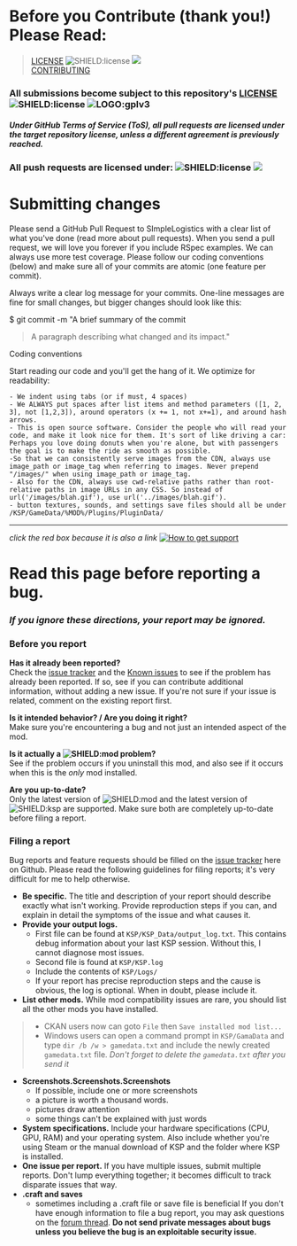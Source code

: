 <!-- 
CONTRIBUTING.md v1.0.0.1
SImpleLogistics
created: 2020 03 13
updated: 2020 03 14
-->

[MOD:license]:      https://github.com/zer0Kerbal/SImpleLogistics/blob/master/LICENSE
[MOD:contributing]: https://github.com/zer0Kerbal/SImpleLogistics/blob/master/.github/CONTRIBUTING.md
[MOD:issues]:       https://github.com/zer0Kerbal/SImpleLogistics/issues
[MOD:wiki]:         https://github.com/zer0Kerbal/SImpleLogistics/
[MOD:known]:        https://github.com/zer0Kerbal/SImpleLogistics/wiki/Known-Issues
[MOD:forum]:        https://forum.kerbalspaceprogram.com/index.php?/topic/178641-*
[SHIELD:mod]:       https://img.shields.io/endpoint?url=https://raw.githubusercontent.com/zer0Kerbal/SImpleLogistics/master/json/mod.json
[SHIELD:ksp]:       https://img.shields.io/endpoint?url=https://raw.githubusercontent.com/zer0Kerbal/SImpleLogistics/master/json/ksp.json
[SHIELD:license]:   https://img.shields.io/endpoint?url=https://raw.githubusercontent.com/zer0Kerbal/SImpleLogistics/master/json/license.json

# Before you Contribute (thank you!) Please Read:
> [LICENSE][MOD:license] ![SHIELD:license] ![][LOGO:gplv3]  
> [CONTRIBUTING][MOD:contributing]

### All submissions become subject to this repository's [LICENSE][MOD:license] ![SHIELD:license] ![LOGO:gplv3]  
##### Under GitHub Terms of Service (ToS), all pull requests are licensed under the target repository license, unless a different agreement is previously reached.
### All push requests are licensed under: ![SHIELD:license] ![][LOGO:gplv3]  

# Submitting changes
Please send a GitHub Pull Request to SImpleLogistics with a clear list of what you've done (read more about pull requests). When you send a pull request, we will love you forever if you include RSpec examples. We can always use more test coverage. Please follow our coding conventions (below) and make sure all of your commits are atomic (one feature per commit).

Always write a clear log message for your commits. One-line messages are fine for small changes, but bigger changes should look like this:

$ git commit -m "A brief summary of the commit
> 
> A paragraph describing what changed and its impact."

Coding conventions

Start reading our code and you'll get the hang of it. We optimize for readability:

    - We indent using tabs (or if must, 4 spaces)
    - We ALWAYS put spaces after list items and method parameters ([1, 2, 3], not [1,2,3]), around operators (x += 1, not x+=1), and around hash arrows.
    - This is open source software. Consider the people who will read your code, and make it look nice for them. It's sort of like driving a car: Perhaps you love doing donuts when you're alone, but with passengers the goal is to make the ride as smooth as possible.
    -So that we can consistently serve images from the CDN, always use image_path or image_tag when referring to images. Never prepend "/images/" when using image_path or image_tag.
    - Also for the CDN, always use cwd-relative paths rather than root-relative paths in image URLs in any CSS. So instead of url('/images/blah.gif'), use url('../images/blah.gif').
    - button textures, sounds, and settings save files should all be under /KSP/GameData/%MOD%/Plugins/PluginData/ 

***

*click the red box because it is also a link*
[![How to get support][image:get-support]][thread:getsupport]

# Read this page before reporting a bug.
### *If you ignore these directions, your report may be ignored.*

### Before you report

**Has it already been reported?**  
Check the [issue tracker][MOD:issues] and the [Known issues][MOD:known] to see if the problem has already been reported. If so, see if you can contribute additional information, without adding a new issue. 
If you're not sure if your issue is related, comment on the existing report first.

**Is it intended behavior? / Are you doing it right?**  
Make sure you're encountering a bug and not just an intended aspect of the mod.

**Is it actually a ![SHIELD:mod] problem?**  
See if the problem occurs if you uninstall this mod, and also see if it occurs when this is the *only* mod installed. 

**Are you up-to-date?**  
Only the latest version of ![SHIELD:mod] and the latest version of ![SHIELD:ksp] are supported. Make sure both are completely up-to-date before filing a report.

### Filing a report
Bug reports and feature requests should be filled on the [issue tracker][MOD:issues] here on Github. Please read the following guidelines for filing reports; it's very difficult for me to help otherwise.

* **Be specific.** The title and description of your report should describe exactly what isn't working. Provide reproduction steps if you can, and explain in detail the symptoms of the issue and what causes it.
* **Provide your output logs.** 
  - First file can be found at `KSP/KSP_Data/output_log.txt`. This contains debug information about your last KSP session. Without this, I cannot diagnose most issues. 
  - Second file is found at `KSP/KSP.log`
  - Include the contents of `KSP/Logs/` 
  - If your report has precise reproduction steps and the cause is obvious, the log is optional. When in doubt, please include it.
* **List other mods.** While mod compatibility issues are rare, you should list all the other mods you have installed.  
>
> * CKAN users now can goto `File` then `Save installed mod list...`
> * Windows users can open a command prompt in `KSP/GamaData` and type `dir /b /w > gamedata.txt` and include the newly created `gamedata.txt` file. *Don't forget to delete the `gamedata.txt` after you send it*
* **Screenshots.Screenshots.Screenshots**
  - If possible, include one or more screenshots
  - a picture is worth a thousand words.
  - pictures draw attention
  - some things can't be explained with just words 
* **System specifications.** Include your hardware specifications (CPU, GPU, RAM) and your operating system. Also include whether you're using Steam or the manual download of KSP and the folder where KSP is installed.
* **One issue per report.** If you have multiple issues, submit multiple reports. Don't lump everything together; it becomes difficult to track disparate issues that way.
* **.craft and saves**
  - sometimes including a .craft file or save file is beneficial
If you don't have enough information to file a bug report, you may ask questions on the [forum thread][MOD:forum]. **Do not send private messages about bugs unless you believe the bug is an exploitable security issue.**

<!-- 
this file is licensed:
GPLv2 2020
zer0Kerbal
-->

[LOGO:mit]:   https://i.postimg.cc/bvjfsMP5/MIT-17x17.png
[LOGO:wtfpl]: http://www.wtfpl.net/wp-content/uploads/2012/12/wtfpl-badge-4.png
[LOGO:gplv3]: https://i.postimg.cc/90kCDs7K/gplv3-48x17.png

[image:get-support]: https://i.postimg.cc/vHP6zmrw/image.png

[thread:getsupport]: https://forum.kerbalspaceprogram.com/index.php?/topic/83212-*

[LINK:zer0Kerbal]: https://forum.kerbalspaceprogram.com/index.php?/profile/190933-zer0kerbal/